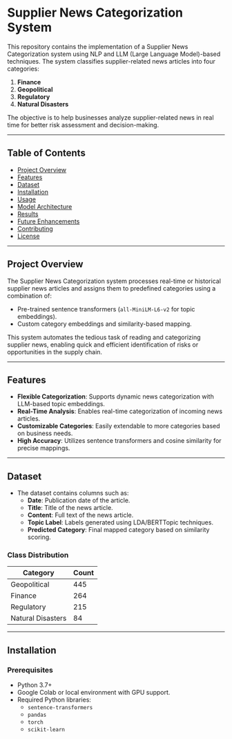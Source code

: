 # Supplier News Categorization System

This repository contains the implementation of a Supplier News Categorization system using NLP and LLM (Large Language Model)-based techniques. The system classifies supplier-related news articles into four categories:

1. **Finance**
2. **Geopolitical**
3. **Regulatory**
4. **Natural Disasters**

The objective is to help businesses analyze supplier-related news in real time for better risk assessment and decision-making.

---

## Table of Contents

- [Project Overview](#project-overview)
- [Features](#features)
- [Dataset](#dataset)
- [Installation](#installation)
- [Usage](#usage)
- [Model Architecture](#model-architecture)
- [Results](#results)
- [Future Enhancements](#future-enhancements)
- [Contributing](#contributing)
- [License](#license)

---

## Project Overview

The Supplier News Categorization system processes real-time or historical supplier news articles and assigns them to predefined categories using a combination of:
- Pre-trained sentence transformers (`all-MiniLM-L6-v2` for topic embeddings).
- Custom category embeddings and similarity-based mapping.

This system automates the tedious task of reading and categorizing supplier news, enabling quick and efficient identification of risks or opportunities in the supply chain.

---

## Features

- **Flexible Categorization**: Supports dynamic news categorization with LLM-based topic embeddings.
- **Real-Time Analysis**: Enables real-time categorization of incoming news articles.
- **Customizable Categories**: Easily extendable to more categories based on business needs.
- **High Accuracy**: Utilizes sentence transformers and cosine similarity for precise mappings.

---

## Dataset

- The dataset contains columns such as:
  - **Date**: Publication date of the article.
  - **Title**: Title of the news article.
  - **Content**: Full text of the news article.
  - **Topic Label**: Labels generated using LDA/BERTTopic techniques.
  - **Predicted Category**: Final mapped category based on similarity scoring.

### Class Distribution
| Category          | Count |
|-------------------|-------|
| Geopolitical      | 445   |
| Finance           | 264   |
| Regulatory        | 215   |
| Natural Disasters | 84    |

---

## Installation

### Prerequisites

- Python 3.7+
- Google Colab or local environment with GPU support.
- Required Python libraries:
  - `sentence-transformers`
  - `pandas`
  - `torch`
  - `scikit-learn`

